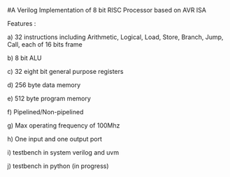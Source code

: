 #A Verilog Implementation of 8 bit RISC Processor based on AVR ISA

Features :

a) 32 instructions including Arithmetic, Logical, Load, Store, Branch, Jump, Call, each of 16 bits frame

b) 8 bit ALU

c) 32 eight bit general purpose registers

d) 256 byte data memory

e) 512 byte program memory

f) Pipelined/Non-pipelined

g) Max operating frequency of 100Mhz

h) One input and one output port

i) testbench in system verilog and uvm

j) testbench in python (in progress)
